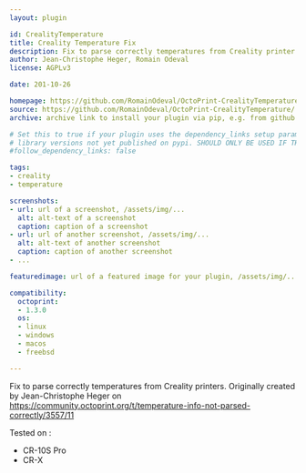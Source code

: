 ```yaml
---
layout: plugin

id: CrealityTemperature
title: Creality Temperature Fix
description: Fix to parse correctly temperatures from Creality printer
author: Jean-Christophe Heger, Romain Odeval
license: AGPLv3

date: 201-10-26

homepage: https://github.com/RomainOdeval/OctoPrint-CrealityTemperature/
source: https://github.com/RomainOdeval/OctoPrint-CrealityTemperature/
archive: archive link to install your plugin via pip, e.g. from github: https://github.com/username/repository/archive/master.zip

# Set this to true if your plugin uses the dependency_links setup parameter to include
# library versions not yet published on pypi. SHOULD ONLY BE USED IF THERE IS NO OTHER OPTION!
#follow_dependency_links: false

tags:
- creality
- temperature

screenshots:
- url: url of a screenshot, /assets/img/...
  alt: alt-text of a screenshot
  caption: caption of a screenshot
- url: url of another screenshot, /assets/img/...
  alt: alt-text of another screenshot
  caption: caption of another screenshot
- ...

featuredimage: url of a featured image for your plugin, /assets/img/...

compatibility:
  octoprint:
  - 1.3.0
  os:
  - linux
  - windows
  - macos
  - freebsd

---
```


Fix to parse correctly temperatures from Creality printers.
Originally created by Jean-Christophe Heger on https://community.octoprint.org/t/temperature-info-not-parsed-correctly/3557/11

Tested on :
* CR-10S Pro
* CR-X
